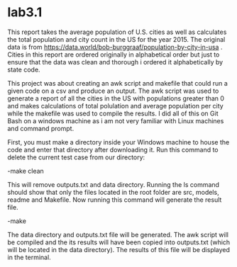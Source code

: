 # lab3.1

This report takes the average population of U.S. cities as well as calculates the total population and city count in the US for the year 2015. The original data is from https://data.world/bob-burggraaf/population-by-city-in-usa . Cities in this report are ordered originally in alphabetical order but just to ensure that the data was clean and thorough i ordered it alphabetically by state code. 

This project was about creating an awk script and makefile that could run a given code on a csv and produce an output. The awk script was used to generate a report of all the cities in the US with populations greater than 0 and makes calculations of total polulation and average population per city while the makefile was used to compile the results. I did all of this on Git Bash on a windows machine as i am not very familiar with Linux machines and command prompt. 

First, you must make a directory inside your Windows machine to house the code and enter that directory after downloading it.
Run this command to delete the current test case from our directory:

-make clean

This will remove outputs.txt and data directory. Running the ls command should show that only the files located in the root folder are src, models, readme and Makefile. Now running this command will generate the result file.

-make

The data directory and outputs.txt file will be generated. The awk script will be compiled and the its results will have been copied into outputs.txt (which will be located in the data directory). The results of this file will be displayed in the terminal.
